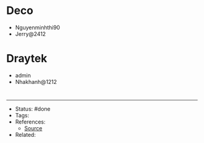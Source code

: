 # Deco
- Nguyenminhthi90
- Jerry@2412

# Draytek
- admin
- Nhakhanh@1212

#
---
- Status: #done
- Tags:
- References:
	- [Source]()
- Related:
